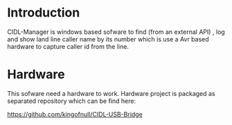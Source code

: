 # Introduction
CIDL-Manager is windows based sofware to find (from an external API) , log and show land line caller name by its number which is use a Avr based hardware to capture caller id from the line.

# Hardware 
This sofware need a hardware to work. Hardware project is packaged as separated repository which can be find here:

https://github.com/kingofnull/CIDL-USB-Bridge